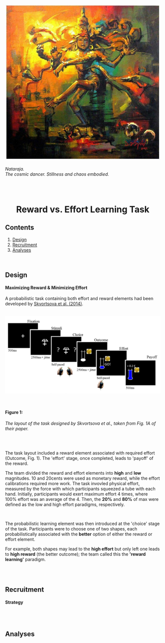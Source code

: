 <p align="center"> <img width="500" src="imgs/task.jpeg" alt="triumvirate"> </p>

###### *Nataraja.*<br>*The cosmic dancer. Stillness and chaos embodied.*
<br>

<h1 align="center"> Reward vs. Effort Learning Task </h1>

## Contents
1. [Design](task.md#design)<br>
2. [Recruitment](task.md#recruitment)<br>
3. [Analyses](task.md#analyses)<br>

<br>

## Design
#### Maximizing Reward & Minimizing Effort
A probabilistic task containing both effort and reward elements had been developed by [Skvortsova et al. (2014)](https://doi.org/10.1523/JNEUROSCI.1350-14.2014).
<br>
<br>
<p align="center"> <img width="600" src="imgs/task_layout.jpeg" alt="task"></p><br>

#### Figure 1: 
<i>The layout of the task designed by Skvortsova et al., taken from Fig. 1A of their paper.</i>

<br>
<br>

The task layout included a reward element associated with required effort (Outcome, Fig. 1). The 'effort' stage, once completed, leads to 'payoff' of the reward.
<br>

The team divided the reward and effort elements into **high** and **low** magnitudes. 10 and 20cents were used as monetary reward, while the effort calibrations required more work. The task invovled physical effort, measured by the force with which participants squeezed a tube with each hand. Initially, participants would exert maximum effort 4 times, where 100% effort was an average of the 4. Then, the **20%** and **80%** of max were defined as the low and high effort paradigms, respectively.

<br>


The probabilistic learning element was then introduced at the 'choice' stage of the task. Participants were to choose one of two shapes, each probabilistically associated with the **better** option of either the reward or effort element. <br>

For example, both shapes may lead to the **high effort** but only left one leads to **high reward** (the better outcome); the team called this the **'reward learning'** paradigm. 
<!-- Explain what reward learning means. If it were a block design, the participant would figure out that only the rewards change, not the effort. Therefore, the strategy the design involves trying to achieve the high reward; reward is given **salience**. -->

<br>
<br>

## Recruitment
#### Strategy

<br>
<br>

## Analyses

<br>
<br>

